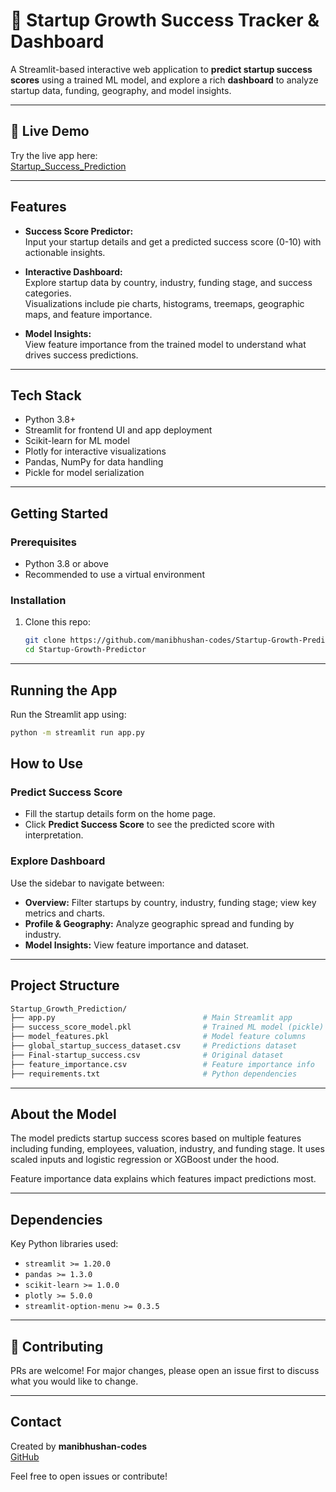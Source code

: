 # 🚀 Startup Growth Success Tracker & Dashboard

A Streamlit-based interactive web application to **predict startup success scores** using a trained ML model, and explore a rich **dashboard** to analyze startup data, funding, geography, and model insights.

---
## 🔗 Live Demo

Try the live app here:  
[Startup_Success_Prediction](https://startup-growth-predictor.onrender.com/)


---
## Features

- **Success Score Predictor:**  
  Input your startup details and get a predicted success score (0-10) with actionable insights.

- **Interactive Dashboard:**  
  Explore startup data by country, industry, funding stage, and success categories.  
  Visualizations include pie charts, histograms, treemaps, geographic maps, and feature importance.

- **Model Insights:**  
  View feature importance from the trained model to understand what drives success predictions.

---

## Tech Stack

- Python 3.8+  
- Streamlit for frontend UI and app deployment  
- Scikit-learn for ML model  
- Plotly for interactive visualizations  
- Pandas, NumPy for data handling  
- Pickle for model serialization

---

## Getting Started

### Prerequisites

- Python 3.8 or above  
- Recommended to use a virtual environment  

### Installation

1. Clone this repo:  
   ```bash
   git clone https://github.com/manibhushan-codes/Startup-Growth-Predictor.git
   cd Startup-Growth-Predictor
   ``` 

---

## Running the App

Run the Streamlit app using:

```bash
python -m streamlit run app.py
```
## How to Use

### Predict Success Score
- Fill the startup details form on the home page.  
- Click **Predict Success Score** to see the predicted score with interpretation.

### Explore Dashboard
Use the sidebar to navigate between:

- **Overview:** Filter startups by country, industry, funding stage; view key metrics and charts.  
- **Profile & Geography:** Analyze geographic spread and funding by industry.  
- **Model Insights:** View feature importance and dataset.

---

## Project Structure

```bash
Startup_Growth_Prediction/
├── app.py                                 # Main Streamlit app  
├── success_score_model.pkl                # Trained ML model (pickle)  
├── model_features.pkl                     # Model feature columns   
├── global_startup_success_dataset.csv     # Predictions dataset  
├── Final-startup_success.csv              # Original dataset  
├── feature_importance.csv                 # Feature importance info  
├── requirements.txt                       # Python dependencies  
```
---

## About the Model

The model predicts startup success scores based on multiple features including funding, employees, valuation, industry, and funding stage. It uses scaled inputs and logistic regression or XGBoost under the hood.

Feature importance data explains which features impact predictions most.

---

## Dependencies

Key Python libraries used:

- `streamlit >= 1.20.0`  
- `pandas >= 1.3.0`  
- `scikit-learn >= 1.0.0`  
- `plotly >= 5.0.0`  
- `streamlit-option-menu >= 0.3.5`  


---
## 🤝 Contributing

PRs are welcome! For major changes, please open an issue first to discuss what you would like to change.

---
## Contact

Created by **manibhushan-codes**  
[GitHub](https://github.com/manibhushan-codes)

Feel free to open issues or contribute!


